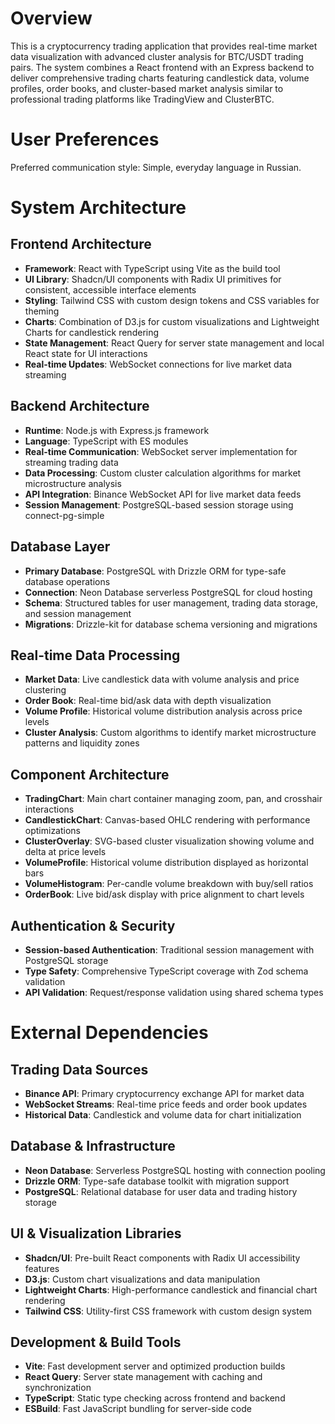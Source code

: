 # Overview

This is a cryptocurrency trading application that provides real-time market data visualization with advanced cluster analysis for BTC/USDT trading pairs. The system combines a React frontend with an Express backend to deliver comprehensive trading charts featuring candlestick data, volume profiles, order books, and cluster-based market analysis similar to professional trading platforms like TradingView and ClusterBTC.

# User Preferences

Preferred communication style: Simple, everyday language in Russian.

# System Architecture

## Frontend Architecture
- **Framework**: React with TypeScript using Vite as the build tool
- **UI Library**: Shadcn/UI components with Radix UI primitives for consistent, accessible interface elements
- **Styling**: Tailwind CSS with custom design tokens and CSS variables for theming
- **Charts**: Combination of D3.js for custom visualizations and Lightweight Charts for candlestick rendering
- **State Management**: React Query for server state management and local React state for UI interactions
- **Real-time Updates**: WebSocket connections for live market data streaming

## Backend Architecture
- **Runtime**: Node.js with Express.js framework
- **Language**: TypeScript with ES modules
- **Real-time Communication**: WebSocket server implementation for streaming trading data
- **Data Processing**: Custom cluster calculation algorithms for market microstructure analysis
- **API Integration**: Binance WebSocket API for live market data feeds
- **Session Management**: PostgreSQL-based session storage using connect-pg-simple

## Database Layer
- **Primary Database**: PostgreSQL with Drizzle ORM for type-safe database operations
- **Connection**: Neon Database serverless PostgreSQL for cloud hosting
- **Schema**: Structured tables for user management, trading data storage, and session management
- **Migrations**: Drizzle-kit for database schema versioning and migrations

## Real-time Data Processing
- **Market Data**: Live candlestick data with volume analysis and price clustering
- **Order Book**: Real-time bid/ask data with depth visualization
- **Volume Profile**: Historical volume distribution analysis across price levels
- **Cluster Analysis**: Custom algorithms to identify market microstructure patterns and liquidity zones

## Component Architecture
- **TradingChart**: Main chart container managing zoom, pan, and crosshair interactions
- **CandlestickChart**: Canvas-based OHLC rendering with performance optimizations
- **ClusterOverlay**: SVG-based cluster visualization showing volume and delta at price levels
- **VolumeProfile**: Historical volume distribution displayed as horizontal bars
- **VolumeHistogram**: Per-candle volume breakdown with buy/sell ratios
- **OrderBook**: Live bid/ask display with price alignment to chart levels

## Authentication & Security
- **Session-based Authentication**: Traditional session management with PostgreSQL storage
- **Type Safety**: Comprehensive TypeScript coverage with Zod schema validation
- **API Validation**: Request/response validation using shared schema types

# External Dependencies

## Trading Data Sources
- **Binance API**: Primary cryptocurrency exchange API for market data
- **WebSocket Streams**: Real-time price feeds and order book updates
- **Historical Data**: Candlestick and volume data for chart initialization

## Database & Infrastructure
- **Neon Database**: Serverless PostgreSQL hosting with connection pooling
- **Drizzle ORM**: Type-safe database toolkit with migration support
- **PostgreSQL**: Relational database for user data and trading history storage

## UI & Visualization Libraries
- **Shadcn/UI**: Pre-built React components with Radix UI accessibility features
- **D3.js**: Custom chart visualizations and data manipulation
- **Lightweight Charts**: High-performance candlestick and financial chart rendering
- **Tailwind CSS**: Utility-first CSS framework with custom design system

## Development & Build Tools
- **Vite**: Fast development server and optimized production builds
- **React Query**: Server state management with caching and synchronization
- **TypeScript**: Static type checking across frontend and backend
- **ESBuild**: Fast JavaScript bundling for server-side code